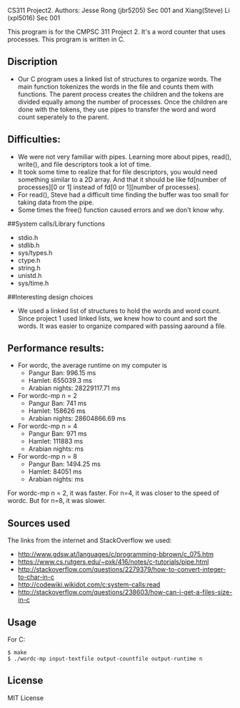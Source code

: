 CS311 Project2. Authors: Jesse Rong (jbr5205) Sec 001 and Xiang(Steve) Li (xpl5016) Sec 001

This program is for the CMPSC 311 Project 2. It's a word counter that uses processes.
This program is written in C.


## Discription
*	Our C program uses a linked list of structures to organize words. The main function tokenizes the words in the file and counts them with functions. The parent process creates the children and the tokens are divided equally among the number of processes. Once the children are done with the tokens, they use pipes to transfer the word and word count seperately to the parent.  

## Difficulties: 
* We were not very familiar with pipes. Learning more about pipes, read(), write(), and file descriptors took a lot of time. 
* It took some time to realize that for file descriptors, you would need something similar to a 2D array. And that it should be like fd[number of processes][0 or 1] instead of fd[0 or 1][number of processes].
* For read(), Steve had a difficult time finding the buffer was too small for taking data from the pipe.
* Some times the free() function caused errors and we don't know why. 

##System calls/Library functions
* stdio.h
* stdlib.h
* sys/types.h
* ctype.h
* string.h
* unistd.h
* sys/time.h

##Interesting design choices
* We used a linked list of structures to hold the words and word count. Since project 1 used linked lists, we knew how to count and sort the words. It was easier to organize compared with passing aaround a file. 

## Performance results:
* For wordc, the average runtime  on my computer is
  * Pangur Ban:     996.15 ms
  * Hamlet:         655039.3 ms
  * Arabian nights:  28229117.71 ms
* For wordc-mp n = 2
	* Pangur Ban:   741   ms
	* Hamlet:    158626 ms
	* Arabian nights: 28604866.69 ms
* For wordc-mp n = 4
	* Pangur Ban:   971  ms
	* Hamlet: 111883 ms
	* Arabian nights:  ms
* For wordc-mp n = 8
	* Pangur Ban:  1494.25    ms
	* Hamlet: 84051  ms
	* Arabian nights:  ms

For wordc-mp n = 2, it was faster. For n=4, it was closer to the speed of wordc. But for n=8, it was slower. 

## Sources used 
The links from the internet and StackOverflow we used:

* http://www.gdsw.at/languages/c/programming-bbrown/c_075.htm
* https://www.cs.rutgers.edu/~pxk/416/notes/c-tutorials/pipe.html
* http://stackoverflow.com/questions/2279379/how-to-convert-integer-to-char-in-c
* http://codewiki.wikidot.com/c:system-calls:read
* http://stackoverflow.com/questions/238603/how-can-i-get-a-files-size-in-c

## Usage
For C:

```
$ make
$ ./wordc-mp input-textfile output-countfile output-runtime n
```



## License
MIT License
